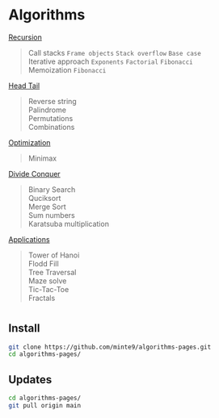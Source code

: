 # Algorithms

[Recursion](./main/recursion/)  
> Call stacks `Frame objects` `Stack overflow` `Base case`    
> Iterative approach `Exponents` `Factorial` `Fibonacci`     
> Memoization `Fibonacci`

[Head Tail](./main/head_tail/)  
> Reverse string  
> Palindrome  
> Permutations  
> Combinations  
    
[Optimization](./main/optimization/minimax)  
> Minimax   

[Divide Conquer](./main/divide_conquer/)   
> Binary Search  
> Quciksort  
> Merge Sort  
> Sum numbers  
> Karatsuba multiplication  

[Applications](./main/applications/)  
> Tower of Hanoi  
> Flodd Fill  
> Tree Traversal  
> Maze solve  
> Tic-Tac-Toe  
> Fractals  
</pre>

#

## Install

~~~sh
git clone https://github.com/minte9/algorithms-pages.git
cd algorithms-pages/
~~~

## Updates

~~~sh
cd algorithms-pages/
git pull origin main
~~~
